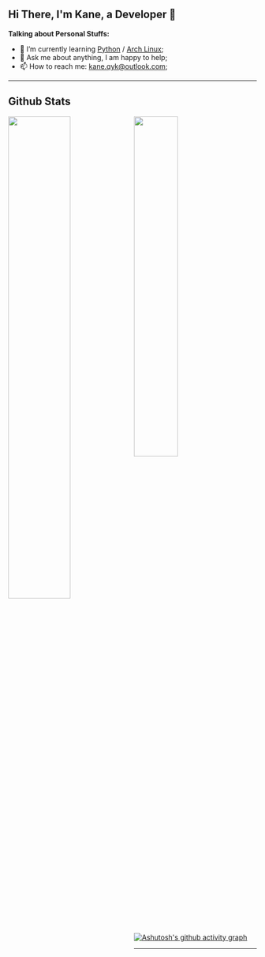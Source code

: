 ## Hi There, I'm Kane, a Developer :wave:

**Talking about Personal Stuffs:**

- 🌱 I’m currently learning [Python](https://www.python.org/) / [Arch Linux](https://wiki.archlinux.org/title/Arch_Linux); 
- 💬 Ask me about anything, I am happy to help;
- 📫 How to reach me: kane.qyk@outlook.com;

---

## Github Stats
<img align="left" width="50%" src="https://github-readme-stats.vercel.app/api?username=KaneSuperman&show_icons=true&count_private=true&theme=tokyonight" />

<a href="https://github.com/KaneSuperman/github-readme-stats"><img width="42%" src="https://github-readme-stats.vercel.app/api/top-langs/?username=KaneSuperman&layout=compact&theme=tokyonight" /></a>

[![Ashutosh's github activity graph](https://github-readme-activity-graph.vercel.app/graph?username=kaneSuperman&bg_color=000000&color=fcfcfc&line=00eeff&point=ffae00&area=true&hide_border=true)](https://github.com/KaneSuperman)

---
